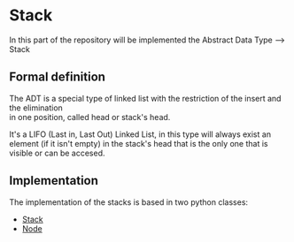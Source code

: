 # Stack
In this part of the repository will be implemented the Abstract Data Type --> Stack
## Formal definition
The ADT is a special type of linked list with the restriction of the insert and the elimination <br>
in one position, called head or stack's head. <br>

It's a LIFO (Last in, Last Out) Linked List, in this type will always exist an element (if it isn't empty) in the stack's head
that is the only one that is visible or can be accesed.

## Implementation
The implementation of the stacks is based in two python classes:
- <a href="https://github.com/JuanjoLopez19/PythonATDs/blob/main/stack/Stack.py" > Stack </a>
- <a href="https://github.com/JuanjoLopez19/PythonATDs/blob/main/stack/node.py" > Node </a>
